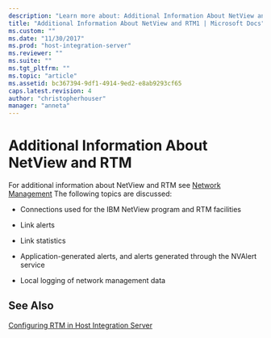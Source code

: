 ```yaml
---
description: "Learn more about: Additional Information About NetView and RTM"
title: "Additional Information About NetView and RTM1 | Microsoft Docs"
ms.custom: ""
ms.date: "11/30/2017"
ms.prod: "host-integration-server"
ms.reviewer: ""
ms.suite: ""
ms.tgt_pltfrm: ""
ms.topic: "article"
ms.assetid: bc367394-9df1-4914-9ed2-e8ab9293cf65
caps.latest.revision: 4
author: "christopherhouser"
manager: "anneta"
---
```

# Additional Information About NetView and RTM
For additional information about NetView and RTM see [Network Management](../core/network-management-with-netview1.md) The following topics are discussed:  
  
-   Connections used for the IBM NetView program and RTM facilities  
  
-   Link alerts  
  
-   Link statistics  
  
-   Application-generated alerts, and alerts generated through the NVAlert service  
  
-   Local logging of network management data  
  
## See Also  
 [Configuring RTM in Host Integration Server](../core/configuring-rtm-in-host-integration-server1.md)
